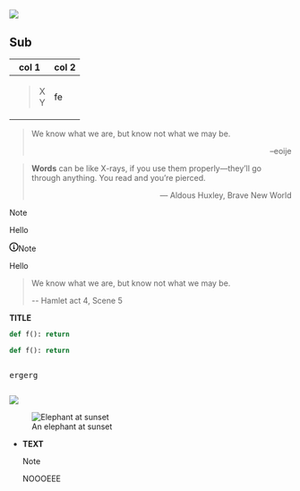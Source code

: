 # <img src="https://docs.python.org/3/_static/py.svg" align="center">

## Sub

| col 1 | col 2 |
|-|-|
| <blockquote>X<br>Y</blockquote> | fe |


> We know what we are, but know not what we may be.
> <p align="right">–eoije</p>


  <blockquote cite="https://www.huxley.net/bnw/four.html">
    
  **Words** can be like X-rays, if you use them properly—they’ll go through anything. You read and you’re pierced.
  <p align="right">— Aldous Huxley, Brave New World</p>
  </blockquote>
  
> [!NOTE]
> Hello


<div class="markdown-alert markdown-alert-note" dir="auto"><p class="markdown-alert-title" dir="auto"><svg class="octicon octicon-info mr-2" viewBox="0 0 16 16" version="1.1" width="16" height="16" aria-hidden="true"><path d="M0 8a8 8 0 1 1 16 0A8 8 0 0 1 0 8Zm8-6.5a6.5 6.5 0 1 0 0 13 6.5 6.5 0 0 0 0-13ZM6.5 7.75A.75.75 0 0 1 7.25 7h1a.75.75 0 0 1 .75.75v2.75h.25a.75.75 0 0 1 0 1.5h-2a.75.75 0 0 1 0-1.5h.25v-2h-.25a.75.75 0 0 1-.75-.75ZM8 6a1 1 0 1 1 0-2 1 1 0 0 1 0 2Z"></path></svg>Note</p><p dir="auto">Hello</p>
</div>


> We know what we are, but know not what we may be.
>
> -- Hamlet act 4, Scene 5
>

**TITLE**
```python
def f(): return
```


~~~python
def f(): return
~~~

<pre><p>ergerg</p></pre>


<img src="https://docs.python.org/3/_static/py.svg" align="center">

<figure>
  <img src="https://docs.python.org/3/_static/py.svg" alt="Elephant at sunset" />
  <figcaption>An elephant at sunset</figcaption>
</figure>

<ul>

<li>

**TEXT**

> [!NOTE]
> NOOOEEE

</li>
  
</ul>
